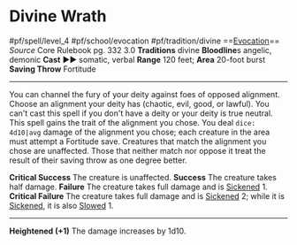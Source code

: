 # Divine Wrath
#pf/spell/level_4 #pf/school/evocation #pf/tradition/divine
==[Evocation](../../../Traits/Evocation.md)==
*Source* Core Rulebook pg. 332 3.0
**Traditions** divine
**Bloodline**s angelic, demonic
**Cast** ►► somatic, verbal
**Range** 120 feet; **Area** 20-foot burst
**Saving Throw** Fortitude

---
You can channel the fury of your deity against foes of opposed alignment. Choose an alignment your deity has (chaotic, evil, good, or lawful). You can't cast this spell if you don't have a deity or your deity is true neutral. This spell gains the trait of the alignment you chose. You deal `dice: 4d10|avg` damage of the alignment you chose; each creature in the area must attempt a Fortitude save. Creatures that match the alignment you chose are unaffected. Those that neither match nor oppose it treat the result of their saving throw as one degree better.

**Critical Success** The creature is unaffected.
**Success** The creature takes half damage.
**Failure** The creature takes full damage and is [Sickened](../../../Conditions/Sickened.md) 1.
**Critical Failure** The creature takes full damage and is [Sickened](../../../Conditions/Sickened.md) 2; while it is [Sickened](../../../Conditions/Sickened.md), it is also [Slowed](../../../Conditions/Slowed.md) 1.

<hr>

**Heightened (+1)** The damage increases by 1d10.